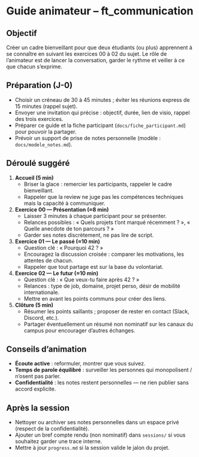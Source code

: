 # Guide animateur – ft_communication

## Objectif
Créer un cadre bienveillant pour que deux étudiants (ou plus) apprennent à se connaître en suivant les exercices 00 à 02 du sujet. Le rôle de l’animateur est de lancer la conversation, garder le rythme et veiller à ce que chacun s’exprime.

## Préparation (J-0)
- Choisir un créneau de 30 à 45 minutes ; éviter les réunions express de 15 minutes (rappel sujet).
- Envoyer une invitation qui précise : objectif, durée, lien de visio, rappel des trois exercices.
- Préparer ce guide et la fiche participant (`docs/fiche_participant.md`) pour pouvoir la partager.
- Prévoir un support de prise de notes personnelle (modèle : `docs/modele_notes.md`).

## Déroulé suggéré
1. **Accueil (5 min)**  
   - Briser la glace : remercier les participants, rappeler le cadre bienveillant.  
   - Rappeler que la review ne juge pas les compétences techniques mais la capacité à communiquer.
2. **Exercice 00 — Présentation (≈8 min)**  
   - Laisser 3 minutes à chaque participant pour se présenter.  
   - Relances possibles : « Quels projets t’ont marqué récemment ? », « Quelle anecdote de ton parcours ? »  
   - Garder ses notes discrètement, ne pas lire de script.
3. **Exercice 01 — Le passé (≈10 min)**  
   - Question clé : « Pourquoi 42 ? »  
   - Encouragez la discussion croisée : comparer les motivations, les attentes de chacun.  
   - Rappeler que tout partage est sur la base du volontariat.
4. **Exercice 02 — Le futur (≈10 min)**  
   - Question clé : « Que veux-tu faire après 42 ? »  
   - Relances : type de job, domaine, projet perso, désir de mobilité internationale.  
   - Mettre en avant les points communs pour créer des liens.
5. **Clôture (5 min)**  
   - Résumer les points saillants ; proposer de rester en contact (Slack, Discord, etc.).  
   - Partager éventuellement un résumé non nominatif sur les canaux du campus pour encourager d’autres échanges.

## Conseils d’animation
- **Écoute active** : reformuler, montrer que vous suivez.  
- **Temps de parole équilibré** : surveiller les personnes qui monopolisent / n’osent pas parler.  
- **Confidentialité** : les notes restent personnelles — ne rien publier sans accord explicite.

## Après la session
- Nettoyer ou archiver ses notes personnelles dans un espace privé (respect de la confidentialité).  
- Ajouter un bref compte rendu (non nominatif) dans `sessions/` si vous souhaitez garder une trace interne.  
- Mettre à jour `progress.md` si la session valide le jalon du projet.
